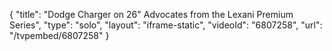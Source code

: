 {
    "title": "Dodge Charger on 26\" Advocates from the Lexani Premium Series",
    "type": "solo",
    "layout": "iframe-static",
    "videoId": "6807258",
    "url": "\/tvpembed\/6807258"
}